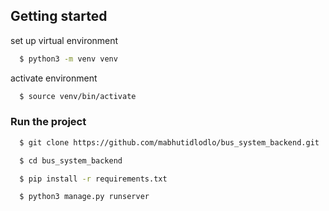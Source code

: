 
## Getting started

set up virtual environment

```bash
  $ python3 -m venv venv
```

activate environment

```bash
  $ source venv/bin/activate
```
  
### Run the project

```bash
  $ git clone https://github.com/mabhutidlodlo/bus_system_backend.git
```

```bash
  $ cd bus_system_backend
```

```bash
  $ pip install -r requirements.txt
```

```bash
  $ python3 manage.py runserver
```

